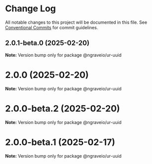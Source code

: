 # Change Log

All notable changes to this project will be documented in this file.
See [Conventional Commits](https://conventionalcommits.org) for commit guidelines.

## 2.0.1-beta.0 (2025-02-20)

**Note:** Version bump only for package @ngraveio/ur-uuid

# 2.0.0 (2025-02-20)

**Note:** Version bump only for package @ngraveio/ur-uuid

# 2.0.0-beta.2 (2025-02-20)

**Note:** Version bump only for package @ngraveio/ur-uuid

# 2.0.0-beta.1 (2025-02-17)

**Note:** Version bump only for package @ngraveio/ur-uuid
